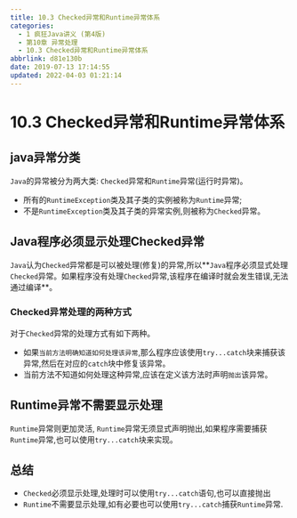 ```yaml
---
title: 10.3 Checked异常和Runtime异常体系
categories: 
  - 1 疯狂Java讲义 (第4版)
  - 第10章 异常处理
  - 10.3 Checked异常和Runtime异常体系
abbrlink: d81e130b
date: 2019-07-13 17:14:55
updated: 2022-04-03 01:21:14
---
```

# 10.3 Checked异常和Runtime异常体系 #
## java异常分类 ##
`Java`的异常被分为两大类: `Checked`异常和`Runtime`异常(运行时异常)。
- 所有的`RuntimeException`类及其子类的实例被称为`Runtime`异常;
- 不是`RuntimeException`类及其子类的异常实例,则被称为`Checked`异常。

## Java程序必须显示处理Checked异常 ##
`Java`认为`Checked`异常都是可以被处理(修复)的异常,所以**`Java`程序必须显式处理`Checked`异常。如果程序没有处理`Checked`异常,该程序在编译时就会发生错误,无法通过编译**。
### Checked异常处理的两种方式 ###
对于`Checked`异常的处理方式有如下两种。
- 如果`当前方法明确知道如何处理该异常`,那么程序应该使用`try...catch`块来捕获该异常,然后在对应的`catch`块中修复该异常。
- 当前方法不知道如何处理这种异常,应该在定义该方法时声明`抛出`该异常。

## Runtime异常不需要显示处理 ##
`Runtime`异常则更加灵活, `Runtime`异常无须显式声明抛出,如果程序需要捕获`Runtime`异常,也可以使用`try...catch`块来实现。
## 总结 ##
- `Checked`必须显示处理,处理时可以使用`try...catch`语句,也可以直接抛出
- `Runtime`不需要显示处理,如有必要也可以使用`try...catch`捕获`Runtime`异常.

